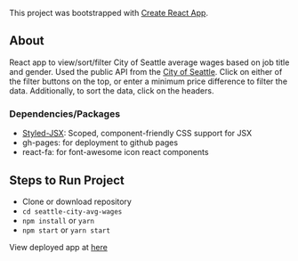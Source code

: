 This project was bootstrapped with [Create React App](https://github.com/facebookincubator/create-react-app).

## About
React app to view/sort/filter City of Seattle average wages based on job title and gender.
Used the public API from the [City of Seattle](https://data.seattle.gov/City-Business/City-of-Seattle-Wages-Comparison-by-Gender-All-Job/cf52-s8er).
Click on either of the filter buttons on the top, or enter a minimum price difference to filter the data. Additionally, to sort the data, click on the headers.

### Dependencies/Packages
- [Styled-JSX](https://github.com/zeit/styled-jsx): Scoped, component-friendly CSS support for JSX
- gh-pages: for deployment to github pages
- react-fa: for font-awesome icon react components

## Steps to Run Project
* Clone or download repository
* `cd seattle-city-avg-wages`
* `npm install` or `yarn`
* `npm start` or `yarn start`

View deployed app at [here](http://www.helloimkyle.com/seattle-city-avg-wages)
